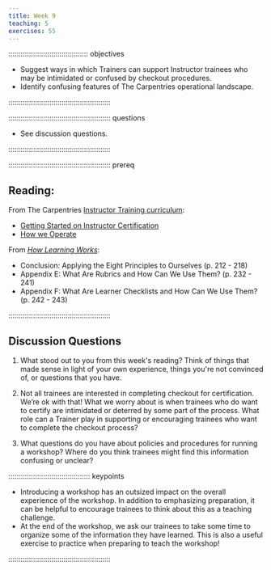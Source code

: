 ```yaml
---
title: Week 9
teaching: 5
exercises: 55
---
```


::::::::::::::::::::::::::::::::::::::: objectives

- Suggest ways in which Trainers can support Instructor trainees who may be intimidated or confused by checkout procedures.
- Identify confusing features of The Carpentries operational landscape.

::::::::::::::::::::::::::::::::::::::::::::::::::

:::::::::::::::::::::::::::::::::::::::::::::::::: questions

- See discussion questions. 

::::::::::::::::::::::::::::::::::::::::::::::::::

:::::::::::::::::::::::::::::::::::::::::::::::::: prereq

## Reading:

From The Carpentries [Instructor Training curriculum](https://carpentries.github.io/instructor-training/instructor/index.html): 

* [Getting Started on Instructor Certification](https://carpentries.github.io/instructor-training/instructor/14-checkout.html)
* [How we Operate](https://carpentries.github.io/instructor-training/instructor/15-carpentries.html)

From [*How Learning Works*](https://www.worldcat.org/title/how-learning-works-seven-research-based-principles-for-smart-teaching/oclc/468969206):

* Conclusion: Applying the Eight Principles to Ourselves (p. 212 - 218)
* Appendix E: What Are Rubrics and How Can We Use Them? (p. 232 - 241)
* Appendix F: What Are Learner Checklists and How Can We Use Them? (p. 242 - 243)

::::::::::::::::::::::::::::::::::::::::::::::::::

## Discussion Questions

1. What stood out to you from this week's reading? Think of things that made sense in light of your own experience, things you're not convinced of, or questions that you have.

1. Not all trainees are interested in completing checkout for certification. We’re ok with that! What we worry about is when trainees who do want to certify are intimidated or deterred by some part of the process. What role can a Trainer play in supporting or encouraging trainees who want to complete the checkout process?

1. What questions do you have about policies and procedures for running a workshop? Where do you think trainees might find this information confusing or unclear?

:::::::::::::::::::::::::::::::::::::::: keypoints

- Introducing a workshop has an outsized impact on the overall experience of the workshop. In addition to emphasizing preparation, it can be helpful to encourage trainees to think about this as a teaching challenge.
- At the end of the workshop, we ask our trainees to take some time to organize some of the information they have learned. This is also a useful exercise to practice when preparing to teach the workshop!

::::::::::::::::::::::::::::::::::::::::::::::::::


